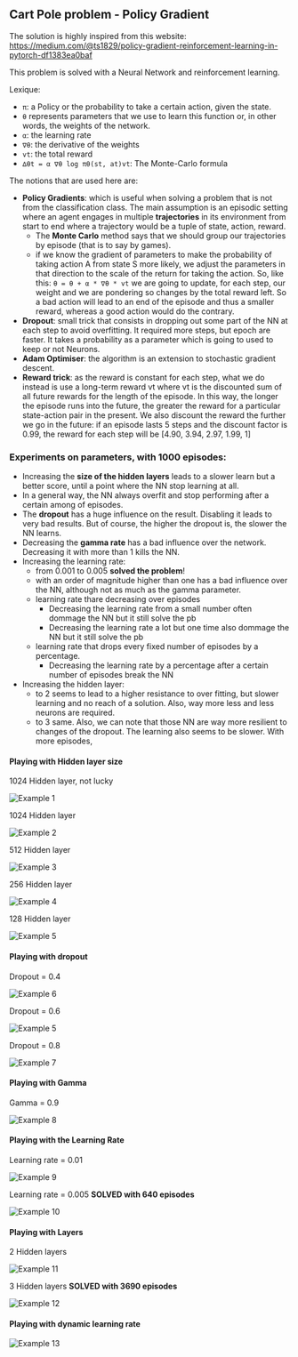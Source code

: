 ## Cart Pole problem - Policy Gradient
The solution is highly inspired from this website: https://medium.com/@ts1829/policy-gradient-reinforcement-learning-in-pytorch-df1383ea0baf

This problem is solved with a Neural Network and reinforcement learning. 

Lexique:
- `π`: a Policy or the probability to take a certain action, given the state.
- `θ` represents parameters that we use to learn this function or, in other words, the weights of the network.
- `α`: the learning rate
- `∇θ`: the derivative of the weights
- `vt`: the total reward
- `∆θt = α ∇θ log πθ(st, at)vt`: The Monte-Carlo formula

The notions that are used here are:
- **Policy Gradients**: which is useful when solving a problem that is not from the classification class. The main assumption is an episodic setting where an agent engages in multiple **trajectories** in its environment from start to end where a trajectory would be a tuple of state, action, reward.
    - The **Monte Carlo** method says that we should group our trajectories by episode (that is to say by games).
    - if we know the gradient of parameters to make the probability of taking action A from state S more likely, we adjust the parameters in that direction to the scale of the return for taking the action. So, like this: `θ = θ + α * ∇θ * vt` we are going to update, for each step, our weight and we are pondering so changes by the total reward left. So a bad action will lead to an end of the episode and thus a smaller reward, whereas a good action would do the contrary.
- **Dropout**: small trick that consists in dropping out some part of the NN at each step to avoid overfitting. It required more steps, but epoch are faster. It takes a probability as a parameter which is going to used to keep or not Neurons.
- **Adam Optimiser**: the algorithm is an extension to stochastic gradient descent.
- **Reward trick**: as the reward is constant for each step, what we do instead is use a long-term reward vt where vt is the discounted sum of all future rewards for the length of the episode. In this way, the longer the episode runs into the future, the greater the reward for a particular state-action pair in the present. We also discount the reward the further we go in the future: if an episode lasts 5 steps and the discount factor is 0.99, the reward for each step will be [4.90, 3.94, 2.97, 1.99, 1]

### Experiments on parameters, with 1000 episodes:
- Increasing the **size of the hidden layers** leads to a slower learn but a better score, until a point where the NN stop learning at all.
- In a general way, the NN always overfit and stop performing after a certain among of episodes.
- The **dropout** has a huge influence on the result. Disabling it leads to very bad results. But of course, the higher the dropout is, the slower the NN learns.
- Decreasing the **gamma rate** has a bad influence over the network. Decreasing it with more than 1 kills the NN.
- Increasing the learning rate:
    - from 0.001 to 0.005 **solved the problem**!
    - with an order of magnitude higher than one has a bad influence over the NN, although not as much as the gamma parameter.
    - learning rate thare decreasing over episodes
        - Decreasing the learning rate from a small number often dommage the NN but it still solve the pb
        - Decreasing the learning rate a lot but one time also dommage the NN but it still solve the pb
    - learning rate that drops every fixed number of episodes by a percentage.
        - Decreasing the learning rate by a percentage after a certain number of episodes break the NN
- Increasing the hidden layer:
    - to 2 seems to lead to a higher resistance to over fitting, but slower learning and no reach of a solution. Also, way more less and less neurons are required.
    - to 3 same. Also, we can note that those NN are way more resilient to changes of the dropout. The learning also seems to be slower. With more episodes, 


#### Playing with Hidden layer size
1024 Hidden layer, not lucky

![Example 1](https://github.com/jolancornevin/loving_algorithm/blob/master/docs/img/cart_pole_1.png)

1024 Hidden layer

![Example 2](https://github.com/jolancornevin/loving_algorithm/blob/master/docs/img/cart_pole_2.png)

512 Hidden layer

![Example 3](https://github.com/jolancornevin/loving_algorithm/blob/master/docs/img/cart_pole_3.png)

256 Hidden layer

![Example 4](https://github.com/jolancornevin/loving_algorithm/blob/master/docs/img/cart_pole_4.png)

128 Hidden layer

![Example 5](https://github.com/jolancornevin/loving_algorithm/blob/master/docs/img/cart_pole_5.png)

#### Playing with dropout
Dropout = 0.4

![Example 6](https://github.com/jolancornevin/loving_algorithm/blob/master/docs/img/cart_pole_6.png)

Dropout = 0.6

![Example 5](https://github.com/jolancornevin/loving_algorithm/blob/master/docs/img/cart_pole_5.png)

Dropout = 0.8

![Example 7](https://github.com/jolancornevin/loving_algorithm/blob/master/docs/img/cart_pole_7.png)

#### Playing with Gamma

Gamma = 0.9

![Example 8](https://github.com/jolancornevin/loving_algorithm/blob/master/docs/img/cart_pole_8.png)

#### Playing with the Learning Rate
Learning rate = 0.01

![Example 9](https://github.com/jolancornevin/loving_algorithm/blob/master/docs/img/cart_pole_9.png)

Learning rate = 0.005 **SOLVED with 640 episodes**

![Example 10](https://github.com/jolancornevin/loving_algorithm/blob/master/docs/img/cart_pole_10.png)

#### Playing with Layers
2 Hidden layers

![Example 11](https://github.com/jolancornevin/loving_algorithm/blob/master/docs/img/cart_pole_11.png)

3 Hidden layers **SOLVED with 3690 episodes**

![Example 12](https://github.com/jolancornevin/loving_algorithm/blob/master/docs/img/cart_pole_12.png)

#### Playing with dynamic learning rate

![Example 13](https://github.com/jolancornevin/loving_algorithm/blob/master/docs/img/cart_pole_13.png)
